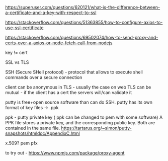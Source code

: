 https://superuser.com/questions/620121/what-is-the-difference-between-a-certificate-and-a-key-with-respect-to-ssl

https://stackoverflow.com/questions/51363855/how-to-configure-axios-to-use-ssl-certificate

https://stackoverflow.com/questions/69502074/how-to-send-proxy-and-certs-over-a-axios-or-node-fetch-call-from-nodejs




key != cert

SSL vs TLS

SSH (Secure SHell protocol) - protocol that allows to execute shell commands over a secure connection

client can be anonymous in TLS - usually the case on web
TLS can be mutual - if the client has a cert the servers will/can validate it

putty is free+open source software than can do SSH.
putty has its own format of key files -> .ppk

ppk - putty private key ( ppk can be changed to pem with some software)
A PPK file stores a private key, and the corresponding public key. Both are contained in the same file.
https://tartarus.org/~simon/putty-snapshots/htmldoc/AppendixC.html

x.509?
pem
pfx

to try out - https://www.npmjs.com/package/proxy-agent